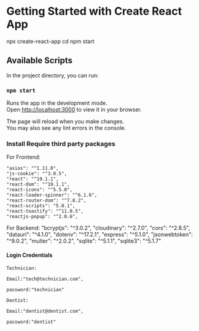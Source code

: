 # Getting Started with Create React App

npx create-react-app <project name> 
cd <project name> 
npm start 

## Available Scripts

In the project directory, you can run:

### `npm start`

Runs the app in the development mode.\
Open [http://localhost:3000](http://localhost:3000) to view it in your browser.

The page will reload when you make changes.\
You may also see any lint errors in the console.

### Install Require third party packages
For Frontend:

    "axios": "^1.11.0",
    "js-cookie": "^3.0.5",
    "react": "^19.1.1",
    "react-dom": "^19.1.1",
    "react-icons": "^5.5.0",
    "react-loader-spinner": "^6.1.6",
    "react-router-dom": "^7.8.2",
    "react-scripts": "5.0.1",
    "react-toastify": "^11.0.5",
    "reactjs-popup": "^2.0.6",

For Backend:
    "bcryptjs": "^3.0.2",
    "cloudinary": "^2.7.0",
    "cors": "^2.8.5",
    "datauri": "^4.1.0",
    "dotenv": "^17.2.1",
    "express": "^5.1.0",
    "jsonwebtoken": "^9.0.2",
    "multer": "^2.0.2",
    "sqlite": "^5.1.1",
    "sqlite3": "^5.1.7"

#### Login Credentials

    Technician:

    Email:"tech@technician.com",

    password:"technician"

    Dentist:

    Email:"dentist@dentist.com",

    password:"dentist"

